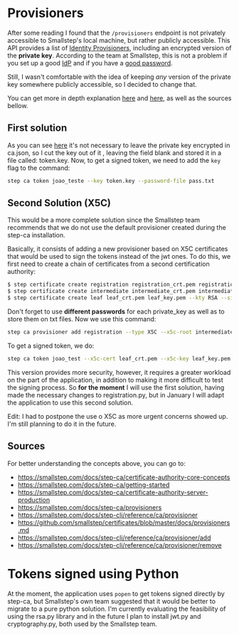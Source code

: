 # Provisioners

After some reading I found that the ```/provisioners``` endpoint is not privately accessible to Smallstep's local machine, but rather publicly accessible. This API provides a list of [Identity Provisioners](https://smallstep.com/docs/step-ca/provisioners#managing-provisioners), including an encrypted version of the **private key**. According to the team at Smallstep, this is not a problem if you set up a good [IdP](https://github.com/smallstep/certificates/discussions/668#discussioncomment-1854913) and if you have a [good password](https://github.com/smallstep/certificates/discussions/668#discussioncomment-1860002).

Still, I wasn't comfortable with the idea of keeping _any_ version of the private key somewhere publicly accessible, so I decided to change that.

You can get more in depth explanation [here](https://github.com/smallstep/certificates/discussions/668) and [here](https://github.com/smallstep/certificates/discussions/734), as well as the sources bellow.

## First solution
As you can see [here](https://github.com/smallstep/certificates/discussions/668#discussioncomment-1860002) it's not necessary to leave the private key encrypted in ca.json, so I cut the key out of it , leaving the field blank and stored it in a file called: token.key. Now, to get a signed token, we need to add the ```key``` flag to the command:
```bash
step ca token joao_teste --key token.key --password-file pass.txt
```

## Second Solution (X5C)
This would be a more complete solution since the Smallstep team recommends that we do not use the default provisioner created during the step-ca installation.

Basically, it consists of adding a new provisioner based on X5C certificates that would be used to sign the tokens instead of the jwt ones. To do this, we first need to create a chain of certificates from a second certification authority:
```bash
$ step certificate create registration registration_crt.pem registration_key.pem --profile root-ca --kty RSA --size 4096
$ step certificate create intermediate intermediate_crt.pem intermediate_key.pem --profile intermediate-ca --kty RSA --size 4096 --ca registration_crt.pem --ca-key registration_key.pem
$ step certificate create leaf leaf_crt.pem leaf_key.pem --kty RSA --size 4096 --ca intermediate_crt.pem --ca-key intermediate_key.pem --bundle
```
Don't forget to use **different passwords** for each private_key as well as to store them on txt files. Now we use this command:
```bash
step ca provisioner add registration --type X5C --x5c-root intermediate_crt.pem
```
To get a signed token, we do:
```bash
step ca token joao_test --x5c-cert leaf_crt.pem --x5c-key leaf_key.pem --password-file pass_leaf_X5C.tx
```
This version provides more security, however, it requires a greater workload on the part of the application, in addition to making it more difficult to test the signing process. So **for the moment** I will use the first solution, having made the necessary changes to registration.py, but in January I will adapt the application to use this second solution.

Edit: I had to postpone the use o X5C as more urgent concerns showed up. I'm still planning to do it in the future.

## Sources
For better understanding the concepts above, you can go to:
- https://smallstep.com/docs/step-ca/certificate-authority-core-concepts
- https://smallstep.com/docs/step-ca/getting-started
- https://smallstep.com/docs/step-ca/certificate-authority-server-production
- https://smallstep.com/docs/step-ca/provisioners
- https://smallstep.com/docs/step-cli/reference/ca/provisioner
- https://github.com/smallstep/certificates/blob/master/docs/provisioners.md
- https://smallstep.com/docs/step-cli/reference/ca/provisioner/add
- https://smallstep.com/docs/step-cli/reference/ca/provisioner/remove

# Tokens signed using Python
At the moment, the application uses ```popen``` to get tokens signed directly by step-ca, but Smallstep's own team suggested that it would be better to migrate to a pure python solution. I'm currently evaluating the feasibility of using the rsa.py library and in the future I plan to install jwt.py and cryptography.py, both used by the Smallstep team.

